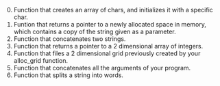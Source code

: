 0. Function that creates an array of chars, and initializes it with a specific char.
1. Funtion that returns a pointer to a newly allocated space in memory, which contains a copy of the string given as a parameter.
2. Function that concatenates two strings.
3. Function that returns a pointer to a 2 dimensional array of integers.
4. Function that files a 2 dimensional grid previously created by your alloc_grid function.
5. Function that concatenates all the arguments of your program.
6. Function that splits a string into words.

